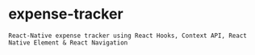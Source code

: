 # expense-tracker
`React-Native expense tracker using React Hooks, Context API, React Native Element & React Navigation`
 
